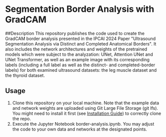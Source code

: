 # Segmentation Border Analysis with GradCAM

##Description
This repository publishes the code used to create the GradCAM border analysis presented in the IPCAI 2024 Paper "Ultrasound Segmentation Analysis via Distinct and Completed Anatomical Borders".
It also includes the network architectures and weights of the pretrained models which were subject to the analyzation: UNet, Attention UNet and UNet Transformer, as well as an example image with its corresponding labels (including a full label as well as the distinct- and completed-border labels) for both examined ultrasound datasets: the leg muscle dataset and the thyroid dataset.

## Usage
1. Clone this repository on your local machine. Note that the example data and network weights are uploaded using Git Large File Storage (git lfs). You might need to install it first (see [Installation Guide](https://git-lfs.com)) to correctly clone the repo. 
2. Execute the Jupyter Notebook border-analysis.ipynb. You may adjust the code to your own data and networks at the designated points.

